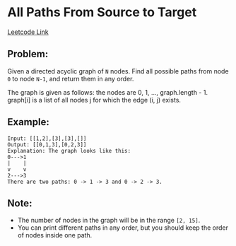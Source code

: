 
# All Paths From Source to Target
[Leetcode Link](https://leetcode.com/problems/all-paths-from-source-to-target/)

## Problem:

Given a directed acyclic graph of `N` nodes. Find all possible paths from node `0` to node `N-1`, and return them in any order.

The graph is given as follows:  the nodes are 0, 1, ..., graph.length - 1.  graph[i] is a list of all nodes j for which the edge (i, j) exists.

## Example:

```
Input: [[1,2],[3],[3],[]]
Output: [[0,1,3],[0,2,3]]
Explanation: The graph looks like this:
0--->1
|    |
v    v
2--->3
There are two paths: 0 -> 1 -> 3 and 0 -> 2 -> 3.
```

## Note:

- The number of nodes in the graph will be in the range `[2, 15]`.
- You can print different paths in any order, but you should keep the order of nodes inside one path.